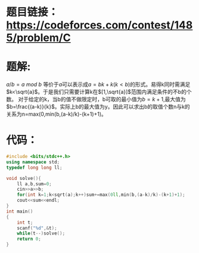 # 题目链接：https://codeforces.com/contest/1485/problem/C  
# 题解:  
$a/b=a$ $mod$ $b$ 等价于$a$可以表示成$a=bk+k(k<b)$的形式。易得k同时需满足$k<\sqrt{a}$。于是我们只需要计算k在$[1,\sqrt{a}]$范围内满足条件的不b的个数。
对于给定的k，当b的值不做限定时，b可取的最小值为$b=k+1$,最大值为$b=\frac{(a-k)}{k}$。实际上b的最大值为y。因此可以求出b的取值个数n与k的关系为n=max(0,min(b,(a-k)/k)-(k+1)+1)。  
# 代码：  
```cpp
#include <bits/stdc++.h>
using namespace std;
typedef long long ll;

void solve(){
    ll a,b,sum=0;
    cin>>a>>b;
    for(int k=1;k<sqrt(a);k++)sum+=max(0ll,min(b,(a-k)/k)-(k+1)+1);
    cout<<sum<<endl;
}
int main()
{
    int t;
    scanf("%d",&t);
    while(t--)solve();
    return 0;
}
```
